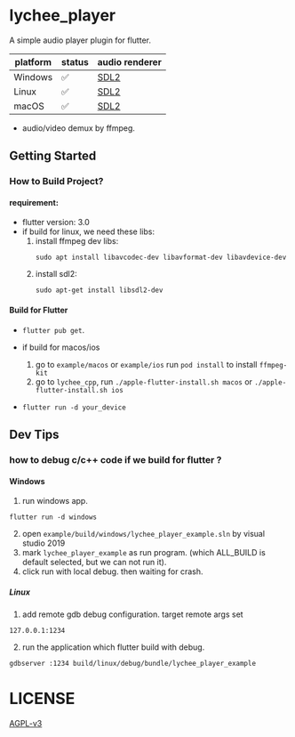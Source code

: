 # lychee_player

A simple audio player plugin for flutter.

| platform | status | audio renderer |
| -------- | ------------ | -------------- |
| Windows | ✅ | [SDL2](https://github.com/libsdl-org/SDL)           |
| Linux | ✅ | [SDL2](https://github.com/libsdl-org/SDL)           |  
| macOS | ✅ | [SDL2](https://github.com/libsdl-org/SDL) |

* audio/video demux by ffmpeg.

## Getting Started

### How to Build Project?

#### requirement:

* flutter version: 3.0
* if build for linux, we need these libs:
    1. install ffmpeg dev libs:
       ```
       sudo apt install libavcodec-dev libavformat-dev libavdevice-dev
       ```
    2. install sdl2:
       ```
       sudo apt-get install libsdl2-dev
       ```

#### Build for Flutter

* `flutter pub get`.
* if build for macos/ios
    1. go to `example/macos` or `example/ios` run `pod install` to install `ffmpeg-kit`
    2. go to `lychee_cpp`, run `./apple-flutter-install.sh macos` or `./apple-flutter-install.sh ios`

* `flutter run -d your_device`

## Dev Tips

### how to debug c/c++ code if we build for flutter ?

#### Windows

1. run windows app.

```shell
flutter run -d windows
```

2. open `example/build/windows/lychee_player_example.sln` by visual studio 2019
3. mark `lychee_player_example` as run program. (which ALL_BUILD is default selected, but we can not run it).
4. click run with local debug. then waiting for crash.

##### Linux

1. add remote gdb debug configuration. target remote args set

```
127.0.0.1:1234
```

2. run the application which flutter build with debug.

```shell
gdbserver :1234 build/linux/debug/bundle/lychee_player_example
```

# LICENSE

[AGPL-v3](LICENSE)
